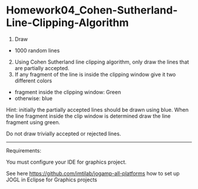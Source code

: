 # Homework04_Cohen-Sutherland-Line-Clipping-Algorithm

1. Draw 
  - 1000 random lines
2. Using Cohen Sutherland line clipping algorithm, only draw the lines that are partially accepted. 
3. If any fragment of the line is inside the clipping window give it two different colors
  - fragment inside the clipping window: Green
  - otherwise: blue
<p>
Hint: initially the partially accepted lines should be drawn using blue. When the line fragment inside the clip window is determined draw the line fragment using green.</p>

Do not draw trivially accepted or rejected lines. 



--------------
Requirements: 

You must configure your IDE for graphics project.

See here https://github.com/imtilab/jogamp-all-platforms how to set up JOGL in Eclipse for Graphics projects

